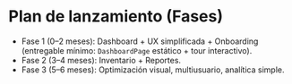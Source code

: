# Plan de lanzamiento (Fases)

- Fase 1 (0–2 meses): Dashboard + UX simplificada + Onboarding (entregable mínimo: `DashboardPage` estático + tour interactivo).
- Fase 2 (3–4 meses): Inventario + Reportes.
- Fase 3 (5–6 meses): Optimización visual, multiusuario, analítica simple.
